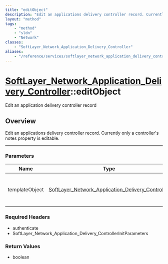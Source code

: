 ```yaml
---
title: "editObject"
description: "Edit an applications delivery controller record. Currently only a controller's notes property is editable."
layout: "method"
tags:
    - "method"
    - "sldn"
    - "Network"
classes:
    - "SoftLayer_Network_Application_Delivery_Controller"
aliases:
    - "/reference/services/softlayer_network_application_delivery_controller/editObject"
---
```

# [SoftLayer_Network_Application_Delivery_Controller](/reference/services/SoftLayer_Network_Application_Delivery_Controller)::editObject


Edit an application delivery controller record


## Overview 
Edit an applications delivery controller record. Currently only a controller's notes property is editable. 

-----

### Parameters 
|Name | Type | Description |
| --- | --- | --- |
|templateObject| <a href='/reference/datatypes/SoftLayer_Network_Application_Delivery_Controller'>SoftLayer_Network_Application_Delivery_Controller </a>| A skeleton SoftLayer_Network_Application_Delivery_Controller object with only the properties defined that you wish to change. Unchanged properties are left alone.|


### Required Headers
* authenticate
* SoftLayer_Network_Application_Delivery_ControllerInitParameters


### Return Values
* boolean




